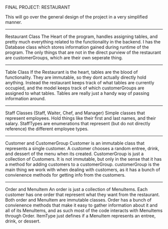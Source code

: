FINAL PROJECT: RESTAURANT

This will go over the general design of the project in a very simplified manner.

-------
Restaurant Class
  The Heart of the program, handles assigning tables, and pretty much everything related to the functionality in the backend. I has the Database class which stores information gained during runtime of the program. The only things that are not in the direct purview of the restaurant are customerGroups, which are their own seperate thing.

------
Table Class
  If the Restaurant is the heart, tables are the blood of functionality. They are immutable, so they dont actually directly hold anything. Instead the restaurant keeps track of what tables are currently occupied, and the model keeps track of which customerGroups are assigned to what tables. Tables are really just a handy way of passing information around. 

-------
Staff Classes (Staff, Waiter, Chef, and Manager)
  Simple classes that represent employees. Hold things like their first and last names, and their salary.
  StaffTypes are enumerations that represent (but do not directly reference) the different employee types.

-------
Customer and CustomerGroup
  Customer is an immutable class that represents a single customer. A customer chooses a random entree, drink, and dessert of the menu when its created.
  CustomerGroup is just a collection of Customers. It is not immutable, but only in the sense that it has a method for adding customers to a customerGroup. customerGroup is the main thing we work with when dealing with customers, as it has a bunch of convienence methods for getting info from the customers.

-------
Order and MenuItem
  An order is just a collection of MenuItems. Each customer has one order that represent what they want from the restaurant. Both order and MenuItem are immutable classes. Order has a bunch of convienence methods that make it easy to gather information about it and all of its MenuItems, and as such most of the code interacts with MenuItems through Order. ItemType just defines if a MenuItem represents an entree, drink, or dessert.
